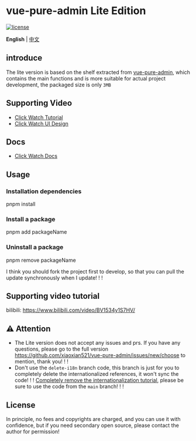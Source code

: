 <h1>vue-pure-admin Lite Edition</h1>

[![license](https://img.shields.io/github/license/xiaoxian521/vue-pure-admin.svg)](LICENSE)

**English** | [中文](./README.md)

## introduce

The lite version is based on the shelf extracted from [vue-pure-admin](https://github.com/xiaoxian521/vue-pure-admin), which contains the main functions and is more suitable for actual project development, the packaged size is only `3MB`

## Supporting Video

- [Click Watch Tutorial](https://www.bilibili.com/video/BV1534y1S7HV)
- [Click Watch UI Design](https://www.bilibili.com/video/BV17g411T7rq)

## Docs

- [Click Watch Docs](https://pure-admin-doc.vercel.app)

## Usage

### Installation dependencies

pnpm install

### Install a package

pnpm add packageName

### Uninstall a package

pnpm remove packageName

I think you should fork the project first to develop, so that you can pull the update synchronously when I update! ! !

## Supporting video tutorial

bilibili: https://www.bilibili.com/video/BV1534y1S7HV/

## ⚠️ Attention

- The Lite version does not accept any issues and prs. If you have any questions, please go to the full version https://github.com/xiaoxian521/vue-pure-admin/issues/new/choose to mention, thank you! ! !
- Don't use the `delete-i18n` branch code, this branch is just for you to completely delete the internationalized references, it won't sync the code! ! ! [Completely remove the internationalization tutorial](https://www.bilibili.com/video/BV1Ru411B7k3/), please be sure to use the code from the `main` branch! ! !

## License

In principle, no fees and copyrights are charged, and you can use it with confidence, but if you need secondary open source, please contact the author for permission!
